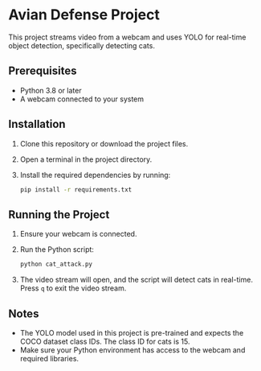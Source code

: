 # Avian Defense Project

This project streams video from a webcam and uses YOLO for real-time object detection, specifically detecting cats.

## Prerequisites

- Python 3.8 or later
- A webcam connected to your system

## Installation

1. Clone this repository or download the project files.
2. Open a terminal in the project directory.
3. Install the required dependencies by running:

   ```bash
   pip install -r requirements.txt
   ```

## Running the Project

1. Ensure your webcam is connected.
2. Run the Python script:

   ```bash
   python cat_attack.py
   ```

3. The video stream will open, and the script will detect cats in real-time. Press `q` to exit the video stream.

## Notes

- The YOLO model used in this project is pre-trained and expects the COCO dataset class IDs. The class ID for cats is 15.
- Make sure your Python environment has access to the webcam and required libraries.